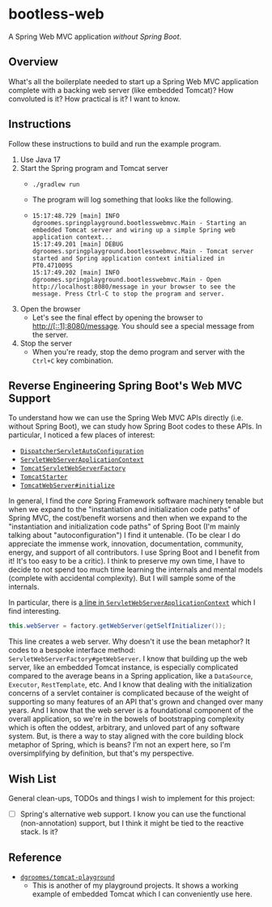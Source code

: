 # bootless-web

A Spring Web MVC application *without Spring Boot*.


## Overview

What's all the boilerplate needed to start up a Spring Web MVC application complete with a backing web server (like
embedded Tomcat)? How convoluted is it? How practical is it? I want to know.


## Instructions

Follow these instructions to build and run the example program.

1. Use Java 17
2. Start the Spring program and Tomcat server
    * ```shell
      ./gradlew run
      ```
    * The program will log something that looks like the following.
    * ```text
      15:17:48.729 [main] INFO dgroomes.springplayground.bootlesswebmvc.Main - Starting an embedded Tomcat server and wiring up a simple Spring web application context...
      15:17:49.201 [main] DEBUG dgroomes.springplayground.bootlesswebmvc.Main - Tomcat server started and Spring application context initialized in PT0.471009S
      15:17:49.202 [main] INFO dgroomes.springplayground.bootlesswebmvc.Main - Open http://localhost:8080/message in your browser to see the message. Press Ctrl-C to stop the program and server.
      ```
3. Open the browser
    * Let's see the final effect by opening the browser to <http://[::1]:8080/message>. You should see a special
      message from the server.
4. Stop the server
    * When you're ready, stop the demo program and server with the `Ctrl+C` key combination.


## Reverse Engineering Spring Boot's Web MVC Support

To understand how we can use the Spring Web MVC APIs directly (i.e. without Spring Boot), we can study how Spring Boot
codes to these APIs. In particular, I noticed a few places of interest:

* [`DispatcherServletAutoConfiguration`](https://github.com/spring-projects/spring-boot/blob/07a7ff473b6e97db6f00eb62f4f8beb2fb8da73b/spring-boot-project/spring-boot-autoconfigure/src/main/java/org/springframework/boot/autoconfigure/web/servlet/DispatcherServletAutoConfiguration.java)
* [`ServletWebServerApplicationContext`](https://github.com/spring-projects/spring-boot/blob/07a7ff473b6e97db6f00eb62f4f8beb2fb8da73b/spring-boot-project/spring-boot/src/main/java/org/springframework/boot/web/servlet/context/ServletWebServerApplicationContext.java)
* [`TomcatServletWebServerFactory`](https://github.com/spring-projects/spring-boot/blob/07a7ff473b6e97db6f00eb62f4f8beb2fb8da73b/spring-boot-project/spring-boot/src/main/java/org/springframework/boot/web/embedded/tomcat/TomcatServletWebServerFactory.java)
* [`TomcatStarter`](https://github.com/spring-projects/spring-boot/blob/07a7ff473b6e97db6f00eb62f4f8beb2fb8da73b/spring-boot-project/spring-boot/src/main/java/org/springframework/boot/web/embedded/tomcat/TomcatStarter.java#L36)
* [`TomcatWebServer#initialize`](https://github.com/spring-projects/spring-boot/blob/07a7ff473b6e97db6f00eb62f4f8beb2fb8da73b/spring-boot-project/spring-boot/src/main/java/org/springframework/boot/web/embedded/tomcat/TomcatWebServer.java#L107)

In general, I find the _core_ Spring Framework software machinery tenable but when we expand to the "instantiation and
initialization code paths" of Spring MVC, the cost/benefit worsens and then when we expand to the "instantiation and
initialization code paths" of Spring Boot (I'm mainly talking about "autoconfiguration") I find it untenable. (To be clear
I do appreciate the immense work, innovation, documentation, community, energy, and support of all contributors. I use
Spring Boot and I benefit from it! It's too easy to be a critic). I think to preserve my own time, I have to decide to
not spend too much time learning the internals and mental models (complete with accidental complexity). But I will sample
some of the internals.

In particular, there is [a line in `ServletWebServerApplicationContext`](https://github.com/spring-projects/spring-boot/blob/07a7ff473b6e97db6f00eb62f4f8beb2fb8da73b/spring-boot-project/spring-boot/src/main/java/org/springframework/boot/web/servlet/context/ServletWebServerApplicationContext.java#L188)
which I find interesting.

```java
this.webServer = factory.getWebServer(getSelfInitializer());
```

This line creates a web server. Why doesn't it use the bean metaphor? It codes to a bespoke interface method: `ServletWebServerFactory#getWebServer`.
I know that building up the web server, like an embedded Tomcat instance, is especially complicated compared to the
average beans in a Spring application, like a `DataSource`, `Executor`, `RestTemplate`, etc. And I know that dealing
with the initialization concerns of a servlet container is complicated because of the weight of supporting so many
features of an API that's grown and changed over many years. And I know that the web server is a foundational component
of the overall application, so we're in the bowels of bootstrapping complexity which is often the oddest, arbitrary, and
unloved part of any software system. But, is there a way to stay aligned with the core building block metaphor of Spring,
which is beans? I'm not an expert here, so I'm oversimplifying by definition, but that's my perspective.


## Wish List

General clean-ups, TODOs and things I wish to implement for this project:

* [ ] Spring's alternative web support. I know you can use the functional (non-annotation) support, but I think it might
  be tied to the reactive stack. Is it?


## Reference

* [`dgroomes/tomcat-playground`](https://github.com/dgroomes/tomcat-playground)
  * This is another of my playground projects. It shows a working example of embedded Tomcat which I can conveniently
    use here.
